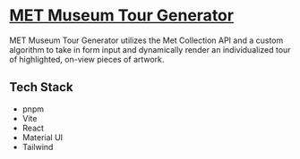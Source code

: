 # [MET Museum Tour Generator](https://juliamcneill.github.io/met-museum-tour/)

MET Museum Tour Generator utilizes the Met Collection API and a custom algorithm to take in form input and dynamically render an individualized tour of highlighted, on-view pieces of artwork.

## Tech Stack

- pnpm
- Vite
- React
- Material UI
- Tailwind
